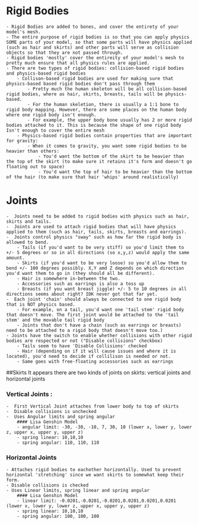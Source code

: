 # Rigid Bodies
	- Rigid Bodies are added to bones, and cover the entirety of your model's mesh.
	- The entire purpose of rigid bodies is so that you can apply physics SOME parts of your model, so that some parts will have physics applied (such as hair and skirts) and other parts will serve as collision objects so that they are not passed through.
	- Rigid bodies 'mostly' cover the entireity of your model's mesh to pretty much ensure that all physics rules are applied. 
	- There are two types of rigid bodies: collision-based rigid bodies and physics-based rigid bodies
		- Collison-based rigid bodies are used for making sure that physics-based based rigid bodies don't pass through them
			- Pretty much the human skeleton will be all collision-based rigid bodies, where as hair, skirts, breasts, tails will be physics-based.
			- For the human skeletion, there is usually a 1:1 bone to rigid body mapping. However, there are some places on the human body where one rigid body isn't enough.
			- For example, the upper body bone usually has 2 or more rigid bodies attached to it. This is because the shape of one rigid body Isn't enough to cover the entire mesh
		- Physics-based rigid bodies contain properties that are important for gravity:
			- When it comes to gravity, you want some rigid bodies to be heavier than others:
				- You'd want the bottom of the skirt to be heavier than the top of the skirt (to make sure it retains it's form and doesn't go floating out to space)
				- You'd want the top of hair to be heavier than the bottom of the hair (to make sure that hair 'whips' around realistically)



# Joints
	-  Joints need to be added to rigid bodies with physics such as hair, skirts and tails.
	-  Joints are used to attach rigid bodies that will have physics applied to them (such as hair, tails, skirts, breasts and earrings).
	-  Joints control physics "sway" such as how far the rigid body is allowed to bend.
		- Tails (if you'd want to be very stiff) so you'd limit them to +/- 5 degrees or so in all directions (so x,y,z) would apply the same amount.
		- Skirts (if you'd want to be very loose) so you'd allow them to bend +/- 100 degrees possibly. X,Y amd Z depends on which direction you'd want them to go in (they should all be different).
		- Hair is somewhere in-between the two.
		- Accessories such as earrings is also a toss up
		- Breasts (if you want breast jiggle) +/- 5 to 10 degrees in all directions seems about right? IDK never got that far yet.
	-  Each joint 'chain' should always be connected to one rigid body that is NOT physics based.
		- For example, on a tail, you'd want one 'tail stem' rigid body that doesn't move. The first joint would be attached to the 'tail stem' and the movable tail rigid body
		- Joints that don't have a chain (such as earrings or breasts) need to be attached to a rigid body that doesn't move too.)
	- Joints have the switch to enable whether collisions with other rigid bodies are respected or not ("Disable collisions" checkbox)
		- Tails seem to have 'Disable Collisions' checked
		- Hair (depending on if it will cause issues and where it is located), you'd need to decide if collilison is needed or not.
		- Same goes with free-floating accessories such as earrings


##Skirts
	It appears there are two kinds of joints on skirts: vertical joints and horizontal joints

### Vertical Joints :
	-  First Vertical Joint attaches from lower body to top of skirts
	-  Disable collisions is unchecked
	-  Uses Angular limits and spring angular
		#### Lisa Genshin Model
		- angular limit: -30, -30, -10, 7, 30, 10 (lower x, lower y, lower z, upper x, upper y, upper z)
		- spring linear: 10,10,10
		- spring angular: 110, 110, 110

### Horizontal Joints
	- Attaches rigid bodies to eachother horizontally. Used to prevent horizontal 'stretching' since we want skirts to somewhat keep their form.
	- Disable collisions is checked
	- Uses Linear limits, spring linear and spring angular
		#### Lisa Genshin Model
		- linear limit: -0.0201,-0.0201,-0.0201,0.0201,0.0201,0.0201 (lower x, lower y, lower z, upper x, upper y, upper z)
		- spring linear: 10,10,10
		- spring angular: 100, 100, 100



